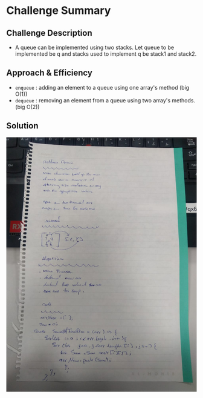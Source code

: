 # Challenge Summary

## Challenge Description

* A queue can be implemented using two stacks. Let queue to be implemented be q and stacks used to implement q be stack1 and stack2.

## Approach & Efficiency

- `enqueue` : adding an element to a queue using one array's method (big O(1))
- `dequeue` : removing an element from a queue using two array's methods.(big O(2))

## Solution

![](assesst/1.jpeg)

